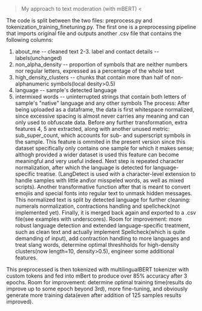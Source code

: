 > My approach to text moderation (with mBERT) <

The code is split between the two files: preprocess.py and tokenization_training_finetuning.py. 
The first one is a preprocessing pipeline that imports original file and outputs another .csv file that contains the following columns:
1. about_me -- cleaned text
2-3.  label and contact details -- labels(unchanged)
4. non_alpha_density -- proportion of symbols that are neither numbers nor regular letters, expressed as a percentage of the whole text
5. high_density_clusters -- chunks that contain more than half of non-alphanumeric symbols(local desity>0.5)
6. language -- sample's detected language
7. intermixed words -- uninterrupted strings that contain both letters of sample's "native" language and any other symbols
The process:
After being uploaded as a dataframe, the data is first whitespace normalized, since excessive spacing is almost never carries any meaning and can only used to obfuscate data.
Before any further transformation, extra features 4, 5 are extracted, along with another unused metric: sub_super_count, which accounts for sub- and superscript symbols in the sample.
This feature is ommited in the present version since this dataset specifically only contains one sample for which it makes sense; althogh provided a wider dataset is used
this feature can become meaningful and very useful indeed. Next step is repeated character normalization, after which the language is detected for language-specific treatise.
(LangDetect is used with a character-level extension to handle samples with little and\or misspeled words, as well as mixed scripts). Another transformative function after that
is meant to convert emojiis and special fonts into regular text to unmask hidden messages. This normalized text is split by detected language for further cleaning: numerals normalization,
contractions handling and spellcheck(not implemented yet). Finally, it is merged back again and exported to a .csv file(see examples with underscores).
Room for improvement: more robust language detection and extended language-specific treatment, such as clean text and actually implement Spellcheck(which is quite demanding of input), add
contraction handling to more languages and treat slang words, determine optimal threshholds for high-density clusters(now length=10, density>0.5), engineer some additional features.

This preprocessed is then tokenized with multilingualBERT tokenizer with custom tokens and fed into mBert to produce over 85% accuracy after 3 epochs.
Room for improvement: determine optimal training time(results do improve up to some epoch beyond 3rd), more fine-tuning, and obviously 
generate more training data(even after addition of 125 samples results improved).
